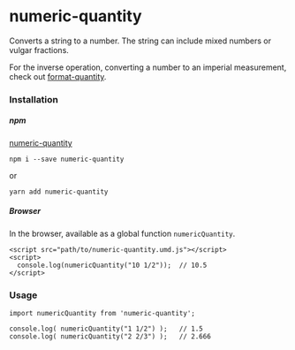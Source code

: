 # numeric-quantity

Converts a string to a number. The string can include mixed numbers or vulgar fractions.

For the inverse operation, converting a number to an imperial measurement, check out [format-quantity](https://www.npmjs.com/package/format-quantity).

### Installation

##### npm

[numeric-quantity](https://www.npmjs.com/package/numeric-quantity)

```
npm i --save numeric-quantity
```

or

```
yarn add numeric-quantity
```

##### Browser

In the browser, available as a global function `numericQuantity`.

```
<script src="path/to/numeric-quantity.umd.js"></script>
<script>
  console.log(numericQuantity("10 1/2"));  // 10.5
</script>
```

### Usage

```
import numericQuantity from 'numeric-quantity';

console.log( numericQuantity("1 1/2") );   // 1.5
console.log( numericQuantity("2 2/3") );   // 2.666
```
